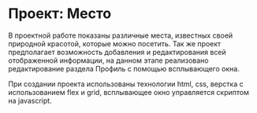 # Проект: Место

В проектной работе показаны различные места, известных своей природной красотой, которые можно посетить. Так же проект предполагает возможность добавления и редактирования всей отображенной информации, на данном этапе реализовано редактирование раздела Профиль с помощью всплывающего окна.

При создании проекта использованы технологии html, css, верстка с использованием flex и grid, всплывающее окно управляется скриптом на javascript.
